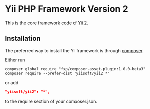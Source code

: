 Yii PHP Framework Version 2
===========================

This is the core framework code of [Yii 2](https://github.com/yiisoft/yii2#readme).


Installation
------------

The preferred way to install the Yii framework is through [composer](http://getcomposer.org/download/).

Either run

```
composer global require "fxp/composer-asset-plugin:1.0.0-beta3"
composer require --prefer-dist "yiisoft/yii2 *"
```

or add

```json
"yiisoft/yii2": "*",
```

to the require section of your composer.json.
